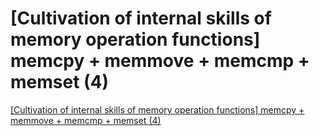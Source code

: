 # [Cultivation of internal skills of memory operation functions] memcpy + memmove + memcmp + memset (4)
[[Cultivation of internal skills of memory operation functions] memcpy + memmove + memcmp + memset (4)](https://aiwithcloud.com/2022/09/16/cultivation_of_internal_skills_of_memory_operation_functions_memcpy__memmove__memcmp__memset_4/)
